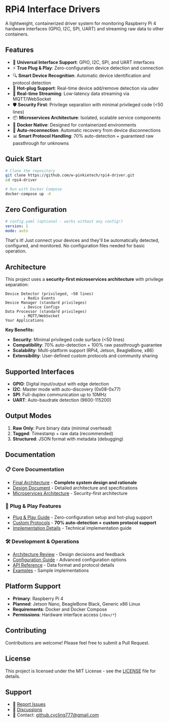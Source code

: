 # RPi4 Interface Drivers

A lightweight, containerized driver system for monitoring Raspberry Pi 4 hardware interfaces (GPIO, I2C, SPI, UART) and streaming raw data to other containers.

## Features

- 🔌 **Universal Interface Support**: GPIO, I2C, SPI, and UART interfaces
- ⚡ **True Plug & Play**: Zero-configuration device detection and connection
- 🔍 **Smart Device Recognition**: Automatic device identification and protocol detection
- 🔄 **Hot-plug Support**: Real-time device add/remove detection via udev
- 🚀 **Real-time Streaming**: Low-latency data streaming via MQTT/WebSocket
- 🛡️ **Security First**: Privilege separation with minimal privileged code (<50 lines)
- 📦 **Microservices Architecture**: Isolated, scalable service components
- 🐳 **Docker Native**: Designed for containerized environments
- 🔄 **Auto-reconnection**: Automatic recovery from device disconnections
- 📊 **Smart Protocol Handling**: 70% auto-detection + guaranteed raw passthrough for unknowns

## Quick Start

```bash
# Clone the repository
git clone https://github.com/w-pinkietech/rpi4-driver.git
cd rpi4-driver

# Run with Docker Compose
docker-compose up -d
```

## Zero Configuration

```yaml
# config.yaml (optional - works without any config!)
version: 1
mode: auto
```

That's it! Just connect your devices and they'll be automatically detected, configured, and monitored. No configuration files needed for basic operation.

## Architecture

This project uses a **security-first microservices architecture** with privilege separation:

```
Device Detector (privileged, ~50 lines)
        ↓ Redis Events
Device Manager (standard privileges)  
        ↓ Device Configs
Data Processor (standard privileges)
        ↓ MQTT/WebSocket
Your Applications
```

**Key Benefits:**
- **Security**: Minimal privileged code surface (<50 lines)
- **Compatibility**: 70% auto-detection + 100% raw passthrough guarantee
- **Scalability**: Multi-platform support (RPi4, Jetson, BeagleBone, x86)
- **Extensibility**: User-defined custom protocols and community sharing

## Supported Interfaces

- **GPIO**: Digital input/output with edge detection
- **I2C**: Master mode with auto-discovery (0x08-0x77)
- **SPI**: Full-duplex communication up to 10MHz
- **UART**: Auto-baudrate detection (9600-115200)

## Output Modes

1. **Raw Only**: Pure binary data (minimal overhead)
2. **Tagged**: Timestamp + raw data (recommended)
3. **Structured**: JSON format with metadata (debugging)

## Documentation

### 📋 **Core Documentation**
- [Final Architecture](docs/FINAL_ARCHITECTURE.md) - **Complete system design and rationale**
- [Design Document](DESIGN.md) - Detailed architecture and specifications  
- [Microservices Architecture](docs/MICROSERVICES_ARCHITECTURE.md) - Security-first architecture

### 🔌 **Plug & Play Features**
- [Plug & Play Guide](PLUGPLAY.md) - Zero-configuration setup and hot-plug support
- [Custom Protocols](docs/CUSTOM_PROTOCOLS.md) - **70% auto-detection + custom protocol support**
- [Implementation Details](docs/PLUGPLAY_IMPLEMENTATION.md) - Technical implementation guide

### 🛠️ **Development & Operations**
- [Architecture Review](docs/ARCHITECTURE_REVIEW.md) - Design decisions and feedback
- [Configuration Guide](docs/configuration.md) - Advanced configuration options
- [API Reference](docs/api.md) - Data format and protocol details
- [Examples](examples/) - Sample implementations

## Platform Support

- **Primary**: Raspberry Pi 4
- **Planned**: Jetson Nano, BeagleBone Black, Generic x86 Linux
- **Requirements**: Docker and Docker Compose
- **Permissions**: Hardware interface access (`/dev/*`)

## Contributing

Contributions are welcome! Please feel free to submit a Pull Request.

## License

This project is licensed under the MIT License - see the [LICENSE](LICENSE) file for details.

## Support

- 🐛 [Report Issues](https://github.com/w-pinkietech/rpi4-driver/issues)
- 💬 [Discussions](https://github.com/w-pinkietech/rpi4-driver/discussions)
- 📧 Contact: github.cycling777@gmail.com